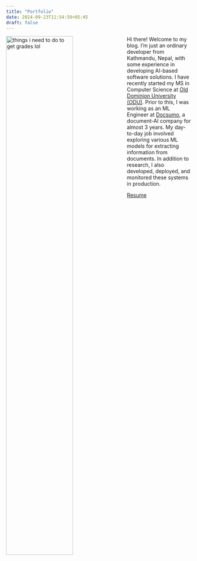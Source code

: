 ```yaml
---
title: "Portfolio"
date: 2024-09-23T11:54:59+05:45
draft: false
---
```


<img src="/img/its_me.jpeg" alt="things i need to do to get grades lol" align="left" style="width:60%; margin-right:5%;">

Hi there! Welcome to my blog. I’m just an ordinary developer from Kathmandu, Nepal, with some experience in developing AI-based software solutions. I have recently started my MS in Computer Science at [Old Dominion University (ODU)](https://odu.edu/). Prior to this, I was working as an ML Engineer at [Docsumo](https://docsumo.com), a document-AI company for almost 3 years. My day-to-day job involved exploring various ML models for extracting information from documents. In addition to research, I also developed, deployed, and monitored these systems in production.

<a href="https://drive.google.com/file/d/13IxNOD_QT-l41IBNyo2Br28_sE6U57sF/view?usp=sharing" class="button" download>
   Resume
</a>
